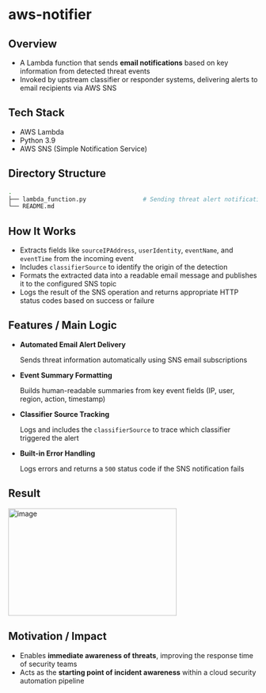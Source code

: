 # aws-notifier

## Overview

- A Lambda function that sends **email notifications** based on key information from detected threat events
- Invoked by upstream classifier or responder systems, delivering alerts to email recipients via AWS SNS

## Tech Stack

- AWS Lambda
- Python 3.9
- AWS SNS (Simple Notification Service)

## Directory Structure

```bash
.
├── lambda_function.py                # Sending threat alert notifications
└── README.md
```

## How It Works

- Extracts fields like `sourceIPAddress`, `userIdentity`, `eventName`, and `eventTime` from the incoming event
- Includes `classifierSource` to identify the origin of the detection
- Formats the extracted data into a readable email message and publishes it to the configured SNS topic
- Logs the result of the SNS operation and returns appropriate HTTP status codes based on success or failure

## Features / Main Logic

- **Automated Email Alert Delivery**
    
    Sends threat information automatically using SNS email subscriptions
    
- **Event Summary Formatting**
    
    Builds human-readable summaries from key event fields (IP, user, region, action, timestamp)
    
- **Classifier Source Tracking**
    
    Logs and includes the `classifierSource` to trace which classifier triggered the alert
    
- **Built-in Error Handling**
    
    Logs errors and returns a `500` status code if the SNS notification fails
    
## Result


<img width="340" height="217" alt="image" src="https://github.com/user-attachments/assets/6d392a15-efba-4034-87af-2dc181c74140" />


## Motivation / Impact

- Enables **immediate awareness of threats**, improving the response time of security teams
- Acts as the **starting point of incident awareness** within a cloud security automation pipeline
